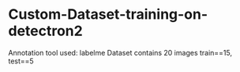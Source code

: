 # Custom-Dataset-training-on-detectron2

 Annotation tool used: labelme
 Dataset contains 20 images train==15, test==5
